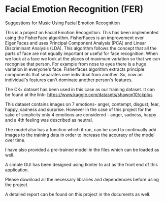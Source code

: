 # Facial Emotion Recognition (FER)
Suggestions for Music Using Facial Emotion Recognition

This is a project on Facial Emotion Recognition. This has been implemented using the FisherFace algorithm. 
FisherFaces is an improvement over EigenFaces and uses Principal Component Analysis (PCA) and Linear Discriminant Analysis (LDA). This algorithm follows the concept that all the parts of face are not equally important or useful for face recognition. When we look at a face we look at the places of maximum variation so that we can recognise that person. For example from nose to eyes there is a huge variation in everyone's face. Fisherfaces algorithm extracts principle components that separates one individual from another. So, now an individual's features can't dominate another person's features.

The CK+ dataset has been used in this case as our training dataset. It can be found at the link- https://www.kaggle.com/datasets/shawon10/ckplus

This dataset contains images on 7 emotions- anger, contempt, disgust, fear, happy, sadness and surprise. However in the case of this project for the sake of simplicity only 4 emotions are considered - anger, sadness, happy and a 4th feeling was described as neutral.

The model also has a function which if run, can be used to continually add images to the training data in order to increase the accuracy of the model over time.

I have also provided a pre-trained model in the files which can be loaded as well.

A simple GUI has been designed using tkinter to act as the front end of this application.

Please download all the necessary libraries and dependencies before using the project.

A detailed report can be found on this project in the documents as well.
